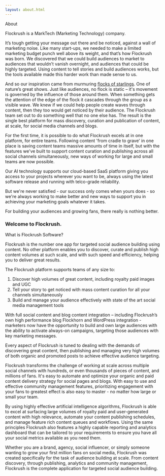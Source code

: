 ```yaml
---
layout: about.html
---
```


<div class="ui left vertical stripe segment">
  <div class="ui left text container">
  <div class="ui h-bold">About</div>
  <p></p>
  <p>Flockrush is a MarkTech (Marketing Technology) company.</p>
  <p>It’s tough getting your message out there and be noticed, against a wall of marketing noise. Like many start-ups, we needed to make a limited marketing budget punch well above its weight, and that’s how Flockrush was born. We discovered that we could build audiences to market to audiences that wouldn’t vanish overnight, and audiences that could be highly targeted. Using content to tell stories and build audiences works, but the tools available made this harder work than made sense to us.
        </p>
  <p>And so our inspiration came from murmuring <a href="https://www.youtube.com/watch?v=V4f_1_r80RY&amp;list=PLSw6GbeodJHTBj9mcumqabq5O8lpZFggN&amp;index=1">flocks of starlings</a>. One of nature’s great shows. Just like audiences, no flock is static – it's movement is governed by the influence of those around them. When something gets the attention of the edge of the flock it cascades through the group as a visible wave. We knew if we could help people create waves through content, then they too would get noticed by their audience. The Flockrush team set out to do something well that no one else has. The result is the single best platform for mass discovery, curation and publication of content, at scale, for social media channels and blogs.
        </p>
  <p>
            For the first time, it is possible to do what Flockrush excels at in one platform, for entire teams. Following content 'from cradle to grave' in one place is saving content teams massive amounts of time in itself, but with the features we've built to support content curation and publishing across all social channels simultaneously, new ways of working for large and small teams are now possible.
        </p>
  <p>Our AI technology supports our cloud-based SaaS platform giving you access to your projects wherever you want to be, always using the latest software release and running with telco-grade reliability.
        </p>
  <p>But we're never satisfied - our success only comes when yours does - so we're always working to make better and new ways to support you in achieving your marketing goals whatever it takes.
        </p>
  <p>For building your audiences and growing fans, there really is nothing better.
        </p>
  <h3>Welcome to Flockrush.</h3>
</div>
</div>

<div class="ui left vertical stripe segment grey-color">
  <div class="ui left text container">
  <div class="ui h-bold">What is Flockrush Software?</div>
  <p>Flockrush is the number one app for targeted social audience building using content. No other platform enables you to discover, curate and publish high content volumes at such scale, and with such speed and efficiency, helping you to deliver great results.

</p>
  <p>The Flockrush platform supports teams of any size to:</p>
  <ol class="ui list p-light-up"><li>Discover high volumes of great content, including royalty paid images and UGC</li><li>
Tell your story to get noticed with mass content curation for all your channels simultaneously</li><li>
Build and manage your audience effectively with state of the art social media management tools</li></ol>
  <p>With full social content and blog content integration – including Flockrush’s own high performance blog Flockhorn and WordPress integration - marketers now have the opportunity to build and own large audiences with the ability to activate always-on campaigns, targeting those audiences with key marketing messages.

</p>
  <p>Every aspect of Flockrush is tuned to dealing with the demands of discovering great content, then publishing and managing very high volumes of both organic and promoted posts to achieve effective audience targeting.<br></p>
  <p>Flockrush transforms the challenge of working at scale across multiple social channels with hundreds, or even thousands of pieces of content, and millions of fans. It's easy to automate and optimize your organic and paid content delivery strategy for social pages and blogs. With easy to use and effective community management features, prioritizing engagement with your fans to greatest effect is also easy to master - no matter how large or small your team.

</p>
  <p>By using highly effective artificial intelligence algorithms, Flockrush is able to excel at surfacing large volumes of royalty paid and user-generated content with high relevance, automate your content publishing schedules, and manage feature rich content queues and workflows. Using the same principles Flockrush also features a highly capable reporting and analytics dashboard that can be tailored to your requirements to ensure you have all your social metrics available as you need them.

</p>
  <p>Whether you are a brand, agency, social influencer, or simply someone wanting to grow your first million fans on social media, Flockrush was created specifically for the task of audience building at scale. From content discovery, through publishing, analytics and community management, Flockrush is the complete application for targeted social audience building.
</p>
</div>
</div>
